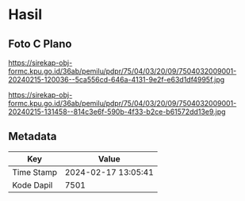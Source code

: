 # Hasil

## Foto C Plano

https://sirekap-obj-formc.kpu.go.id/36ab/pemilu/pdpr/75/04/03/20/09/7504032009001-20240215-120036--5ca556cd-646a-4131-9e2f-e63d1df4995f.jpg

https://sirekap-obj-formc.kpu.go.id/36ab/pemilu/pdpr/75/04/03/20/09/7504032009001-20240215-131458--814c3e6f-590b-4f33-b2ce-b61572dd13e9.jpg


## Metadata

| Key        | Value               |
| ---------- | ------------------- |
| Time Stamp | 2024-02-17 13:05:41 |
| Kode Dapil | 7501                |



